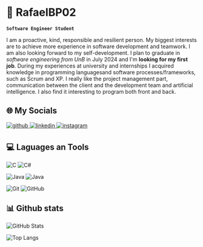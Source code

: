 # 👾 RafaelBP02
**`Software Engineer Student`**

I am a proactive, kind, responsible and resilient person. My biggest interests are to achieve more experience in software development and teamwork. I am also looking forward to my self-development. I plan to graduate in *software engineering from UnB* in July 2024 and I'm **looking for my first job**. During my experiences at university and internships I acquired knowledge in programming languages ​​and software processes/frameworks, such as Scrum and XP. I really like the project management part, communication between the client and the development team and artificial intelligence. I also find it interesting to program both front and back.

## 🌐 My Socials 
<div>
<a href="https://github.com/RafaelBP02" target="_blank">
<img src=https://img.shields.io/badge/github-%2324292e.svg?&style=for-the-badge&logo=github&logoColor=white alt=github style="margin-bottom: 5px;" />
</a>
<a href="https://linkedin.com/in/https://www.linkedin.com/in/rafael-guisso-gomes-376450ab/" target="_blank">
<img src=https://img.shields.io/badge/linkedin-%231E77B5.svg?&style=for-the-badge&logo=linkedin&logoColor=white alt=linkedin style="margin-bottom: 5px;" />
</a>
<a href="rafaelbertopereira@gmail.com" target="_blank">
<img src=https://img.shields.io/badge/Gmail-D14836?style=for-the-badge&logo=gmail&logoColor=white alt=instagram style="margin-bottom: 5px;" />
</a>  
</div>  

## 💻 Laguages an Tools

![C](https://img.shields.io/badge/Csharp-%2300599C.svg?style=for-the-badge&logo=c%2B%2B&logoColor=white)
![C#](https://img.shields.io/badge/sharp-%2300599C.svg?style=for-the-badge&logo=c%2B%2B&logoColor=white)

![Java](https://img.shields.io/badge/javascript-%23ED8B00.svg?style=for-the-badge&logo=java&logoColor=white)
![Java](https://img.shields.io/badge/typescript-%23ED8B00.svg?style=for-the-badge&logo=java&logoColor=white)

![Git](https://img.shields.io/badge/git-%23F05033.svg?style=for-the-badge&logo=git&logoColor=white)
![GitHub](https://img.shields.io/badge/github-%23121011.svg?style=for-the-badge&logo=github&logoColor=white)

## 📊 Github stats
![GitHub Stats](https://github-readme-stats.vercel.app/api?username=RafaelBP02&theme=transparent&bg_color=000&border_color=303DC&show_icons=true&icon_color=303DC&title_color=35ff44&text_color=FFF)

![Top Langs](https://github-readme-stats-git-masterrstaa-rickstaa.vercel.app/api/top-langs/?username=RafaelBP02&layout=compact&bg_color=000&border_color=303DC44&title_color=35ff44&text_color=FFF)

